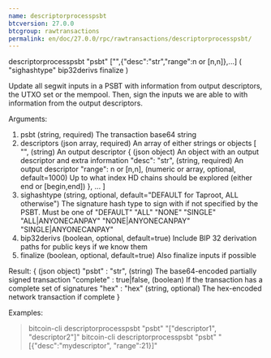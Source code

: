 ```yaml
---
name: descriptorprocesspsbt
btcversion: 27.0.0
btcgroup: rawtransactions
permalink: en/doc/27.0.0/rpc/rawtransactions/descriptorprocesspsbt/
---
```


descriptorprocesspsbt "psbt" ["",{"desc":"str","range":n or [n,n]},...] ( "sighashtype" bip32derivs finalize )

Update all segwit inputs in a PSBT with information from output descriptors, the UTXO set or the mempool. 
Then, sign the inputs we are able to with information from the output descriptors.

Arguments:
1. psbt                          (string, required) The transaction base64 string
2. descriptors                   (json array, required) An array of either strings or objects
     [
       "",                       (string) An output descriptor
       {                         (json object) An object with an output descriptor and extra information
         "desc": "str",          (string, required) An output descriptor
         "range": n or [n,n],    (numeric or array, optional, default=1000) Up to what index HD chains should be explored (either end or [begin,end])
       },
       ...
     ]
3. sighashtype                   (string, optional, default="DEFAULT for Taproot, ALL otherwise") The signature hash type to sign with if not specified by the PSBT. Must be one of
                                 "DEFAULT"
                                 "ALL"
                                 "NONE"
                                 "SINGLE"
                                 "ALL|ANYONECANPAY"
                                 "NONE|ANYONECANPAY"
                                 "SINGLE|ANYONECANPAY"
4. bip32derivs                   (boolean, optional, default=true) Include BIP 32 derivation paths for public keys if we know them
5. finalize                      (boolean, optional, default=true) Also finalize inputs if possible

Result:
{                             (json object)
  "psbt" : "str",             (string) The base64-encoded partially signed transaction
  "complete" : true|false,    (boolean) If the transaction has a complete set of signatures
  "hex" : "hex"               (string, optional) The hex-encoded network transaction if complete
}

Examples:
> bitcoin-cli descriptorprocesspsbt "psbt" "[\"descriptor1\", \"descriptor2\"]"
> bitcoin-cli descriptorprocesspsbt "psbt" "[{\"desc\":\"mydescriptor\", \"range\":21}]"


